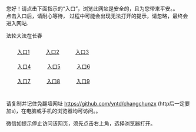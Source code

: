 您好！请点击下面指示的“入口”，浏览此网站是安全的，且为您带来平安。。 <br/>
点击入口后，请耐心等待， 过程中可能会出现无法打开的提示，请忽略，最终会进入网站. </br>

法轮大法在长春<br/>
<div style="padding:10px"><a style="margin:20px" target="_blank" href="https://d136nv9rt9wfp7.cloudfront.net/2Qpsp?pfltwrr" id="ccLink1" rel="nofollow">入口1</a> <a target="_blank" style="margin:20px" href="https://d2lm809y970gt1.cloudfront.net/2Qpsp?albdsd" id="ccLink2" rel="nofollow">入口2</a> <a style="margin:20px" target="_blank" href="https://d1jopk2r3dpj4d.cloudfront.net/2Qpsp?wevfpna" id="ccLink3" rel="nofollow">入口3</a></div>

<div style="padding:10px" ><a style="margin:20px" target="_blank" href="https://d136nv9rt9wfp7.cloudfront.net/2Qpsp?pfltwrr" id="ccLink4" rel="nofollow">入口4</a> <a style="margin:20px" href="https://d2lm809y970gt1.cloudfront.net/2Qpsp?albdsd" target="_blank" id="ccLink5" rel="nofollow">入口5</a> <a style="margin:20px" href="https://d1jopk2r3dpj4d.cloudfront.net/2Qpsp?wevfpna" target="_blank" id="ccLink6" rel="nofollow">入口6</a></div>

<div style="padding:10px"><a style="margin:20px" target="_blank" href="https://d136nv9rt9wfp7.cloudfront.net/2Qpsp?pfltwrr" id="ccLink7" rel="nofollow">入口7</a> <a style="margin:20px" href="https://d2lm809y970gt1.cloudfront.net/2Qpsp?albdsd" target="_blank" id="ccLink8" rel="nofollow">入口8</a> <a style="margin:20px" target="_blank" href="https://d1jopk2r3dpj4d.cloudfront.net/2Qpsp?wevfpna" id="ccLink9" rel="nofollow">入口9</a></div>

<br/>



请复制并记住免翻墙网址 https://github.com/yntd/changchunzx (http后一定要加s)，在电脑或手机的浏览器均可访问。。<br/>

微信如提示停止访问该网页，须先点击右上角，选择浏览器打开。
